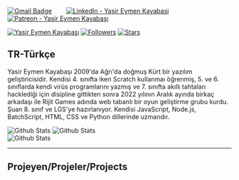 
[![Gmail Badge](https://img.shields.io/badge/Mail-D14836?style=for-the-badge&logo=gmail&logoColor=white)](mailto:yasirator04@gmail.com) &emsp;&emsp;[![LinkedIn - Yasir Eymen Kayabasi](https://img.shields.io/badge/LinkedIn-0077B5?style=for-the-badge&logo=linkedin&logoColor=white)](https://www.linkedin.com/in/yasir-eymen-kayabasi-4a9042240/)&emsp;&emsp;[![Patreon - Yasir  Eymen Kayabaşı](https://img.shields.io/badge/Patreon-D14836?style=for-the-badge&logo=patreon&logoColor=white)](https://www.patreon.com/yasirator)&emsp;&emsp;

[![Yasir Eymen Kayabaşı](https://img.shields.io/badge/YASO09-blue)](#) [![Followers](https://img.shields.io/github/followers/yaso09)](#) [![Stars](https://img.shields.io/github/stars/yaso09?label=Profile%20Stars&logo=Profile%20stars&logoColor=b)](#)


  TR-Türkçe
---
Yasir Eymen Kayabaşı 2009'da Ağrı'da doğmuş Kürt bir yazılım geliştiricisidir. Kendisi 4. sınıfta iken Scratch kullanmaı öğrenmiş, 5. ve 6. sınıflarda kendi virüs programlarını yazmış ve 7. sınıfta akıllı tahtaları hacklediği için disipline gittikten sonra 2022 yılının Aralık ayında birkaç arkadaşı ile Rijit Games adında web tabanlı bir oyun geliştirme grubu kurdu. Şuan 8. sınıf ve LGS'ye hazırlanıyor.
Kendisi JavaScript, Node.js, BatchScript, HTML, CSS ve Python dillerinde uzmandır.

![Github Stats](https://github-readme-stats.vercel.app/api?username=yaso09&theme=light&hide_border=true&include_all_commits=true&count_private=true)
![Github Stats](https://github-readme-streak-stats.herokuapp.com/?user=yaso09&theme=light&hide_border=true&fire=red&sideNums=red)<br/>
![Github Stats](https://github-readme-stats.vercel.app/api/top-langs/?username=yaso09&theme=light&hide_border=false&include_all_commits=true&count_private=true&layout=compact&langs_count=10&include_private=true)

---
Projeyen/Projeler/Projects
---

